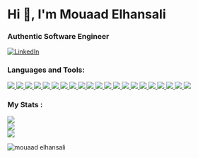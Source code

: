 <h1>Hi 👋, I'm Mouaad Elhansali</h1>
<h3>Authentic Software Engineer</h3>

<a href="https://www.linkedin.com/in/mouaad-elhansali/" target="_blank">
  <img src="https://img.shields.io/badge/LinkedIn-0077B5?style=for-the-badge&logo=linkedin&logoColor=white" alt="LinkedIn"/>
</a>

<h3 align="left">Languages and Tools:</h3>
<p align="left">
  
  <a href="https://www.gnu.org/software/bash/" target="_blank" rel="noreferrer">
      <img src="https://skillicons.dev/icons?i=bash" />
  </a>
  <a href="https://www.cprogramming.com/" target="_blank" rel="noreferrer">
      <img src="https://skillicons.dev/icons?i=c" />
  </a>
  <a href="https://www.w3schools.com/cpp/" target="_blank" rel="noreferrer">
      <img src="https://skillicons.dev/icons?i=cpp" />
  </a>
  <a href="https://www.w3schools.com/cs/" target="_blank" rel="noreferrer">
      <img src="https://skillicons.dev/icons?i=cs" />
  </a>
  <a href="https://www.w3schools.com/css/" target="_blank" rel="noreferrer">
      <img src="https://skillicons.dev/icons?i=css" />
  </a>
  <a href="https://www.w3.org/html/" target="_blank" rel="noreferrer">
      <img src="https://skillicons.dev/icons?i=html" />
  </a>
  <a href="https://www.java.com" target="_blank" rel="noreferrer">
      <img src="https://skillicons.dev/icons?i=java" />
  </a>
  <a href="https://developer.mozilla.org/en-US/docs/Web/JavaScript" target="_blank" rel="noreferrer">
      <img src="https://skillicons.dev/icons?i=javascript" />
  </a>
  <a href="https://www.linux.org/" target="_blank" rel="noreferrer">
      <img src="https://skillicons.dev/icons?i=linux" />
  </a>
  <a href="https://www.mysql.com/" target="_blank" rel="noreferrer">
      <img src="https://skillicons.dev/icons?i=mysql" />
  </a>
  <a href="https://www.php.net" target="_blank" rel="noreferrer">
      <img src="https://skillicons.dev/icons?i=php" />
  </a>
  <a href="https://www.postgresql.org" target="_blank" rel="noreferrer">
      <img src="https://skillicons.dev/icons?i=postgres" />
  </a>
  <a href="https://www.python.org" target="_blank" rel="noreferrer">
      <img src="https://skillicons.dev/icons?i=python" />
  </a>
  <a href="https://www.sqlite.org/" target="_blank" rel="noreferrer">
      <img src="https://skillicons.dev/icons?i=sqlite" />
  </a>
  <a href="https://unity.com/" target="_blank" rel="noreferrer">
      <img src="https://skillicons.dev/icons?i=unity" />
  </a>
  <a href="https://getbootstrap.com/" target="_blank" rel="noreferrer">
      <img src="https://skillicons.dev/icons?i=bootstrap" />
  </a>
  <a href="https://tailwindcss.com/" target="_blank" rel="noreferrer">
      <img src="https://skillicons.dev/icons?i=tailwind" />
  </a>
  <a href="https://spring.io/" target="_blank" rel="noreferrer">
      <img src="https://skillicons.dev/icons?i=spring" />
  </a>
    <a href="https://angular.dev/" target="_blank" rel="noreferrer">
      <img src="https://skillicons.dev/icons?i=angular" />
  </a>
    <a href="https://www.tensorflow.org/" target="_blank" rel="noreferrer">
      <img src="https://skillicons.dev/icons?i=tensorflow" />
  </a>
  <a href="https://www.ubuntu.com/" target="_blank" rel="noreferrer">
      <img src="https://skillicons.dev/icons?i=ubuntu" />
  </a>
</p>

<h3 align="left">My Stats :</h3>

![](https://github-readme-stats.vercel.app/api?username=son-of-mountain&theme=blue-green&hide_border=false&include_all_commits=false&count_private=false)<br/>
![](https://github-readme-streak-stats.herokuapp.com/?user=son-of-mountain&theme=blue-green&hide_border=false)<br/>
![](https://github-readme-stats.vercel.app/api/top-langs/?username=son-of-mountain&theme=blue-green&hide_border=false&include_all_commits=false&count_private=false&layout=compact)

<p align="left">
<img align="left" src="https://github-profile-summary-cards.vercel.app/api/cards/profile-details?username=son-of-mountain&theme=github_dark" alt="mouaad elhansali" />
</p>

